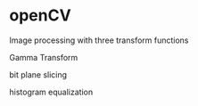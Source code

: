 # openCV
Image processing with three transform functions

Gamma Transform

bit plane slicing

histogram equalization
